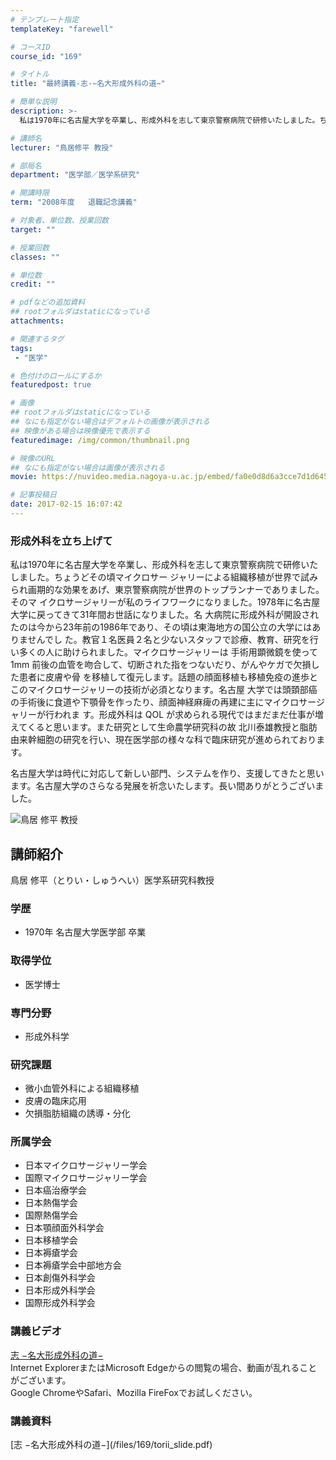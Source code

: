 ```yaml
---
# テンプレート指定
templateKey: "farewell"

# コースID
course_id: "169"

# タイトル
title: "最終講義-志-−名大形成外科の道−"

# 簡単な説明
description: >-
  私は1970年に名古屋大学を卒業し、形成外科を志して東京警察病院で研修いたしました。ちょうどその頃マイクロサー ジャリーによる組織移植が世界で試みられ画期的な効果をあげ、東京警察病院が世界のトップ...

# 講師名
lecturer: "鳥居修平 教授"

# 部局名
department: "医学部／医学系研究"

# 開講時限
term: "2008年度	退職記念講義"

# 対象者、単位数、授業回数
target: ""

# 授業回数
classes: ""

# 単位数
credit: ""

# pdfなどの追加資料
## rootフォルダはstaticになっている
attachments: 

# 関連するタグ
tags:
 - "医学"

# 色付けのロールにするか
featuredpost: true

# 画像
## rootフォルダはstaticになっている
## なにも指定がない場合はデフォルトの画像が表示される
## 映像がある場合は映像優先で表示する
featuredimage: /img/common/thumbnail.png

# 映像のURL
## なにも指定がない場合は画像が表示される
movie: https://nuvideo.media.nagoya-u.ac.jp/embed/fa0e0d8d6a3cce7d1d6453eadeb6b60ebb7a7e13

# 記事投稿日
date: 2017-02-15 16:07:42
---
```



### 形成外科を立ち上げて

私は1970年に名古屋大学を卒業し、形成外科を志して東京警察病院で研修いたしました。ちょうどその頃マイクロサー ジャリーによる組織移植が世界で試みられ画期的な効果をあげ、東京警察病院が世界のトップランナーでありました。そのマ イクロサージャリーが私のライフワークになりました。1978年に名古屋大学に戻ってきて31年間お世話になりました。名 大病院に形成外科が開設されたのは今から23年前の1986年であり、その頃は東海地方の国公立の大学にはありませんでし た。教官１名医員２名と少ないスタッフで診療、教育、研究を行い多くの人に助けられました。マイクロサージャリーは 手術用顕微鏡を使って1mm 前後の血管を吻合して、切断された指をつないだり、がんやケガで欠損した患者に皮膚や骨 を移植して復元します。話題の顔面移植も移植免疫の進歩とこのマイクロサージャリーの技術が必須となります。名古屋 大学では頭頚部癌の手術後に食道や下顎骨を作ったり、顔面神経麻痺の再建に主にマイクロサージャリーが行われま す。形成外科は QOL が求められる現代ではまだまだ仕事が増えてくると思います。また研究として生命農学研究科の故 北川泰雄教授と脂肪由来幹細胞の研究を行い、現在医学部の様々な科で臨床研究が進められております。

名古屋大学は時代に対応して新しい部門、システムを作り、支援してきたと思います。名古屋大学のさらなる発展を祈念いたします。長い間ありがとうございました。



![鳥居 修平 教授](/files/169/s_torii_face.jpg) 
## 講師紹介

鳥居 修平（とりい・しゅうへい）医学系研究科教授

### 学歴

* 1970年 名古屋大学医学部 卒業

### 取得学位

* 医学博士

### 専門分野

* 形成外科学

### 研究課題

* 微小血管外科による組織移植
* 皮膚の臨床応用
* 欠損脂肪組織の誘導・分化

### 所属学会

* 日本マイクロサージャリー学会
* 国際マイクロサージャリー学会
* 日本癌治療学会
* 日本熱傷学会
* 国際熱傷学会
* 日本顎顔面外科学会
* 日本移植学会
* 日本褥瘡学会
* 日本褥瘡学会中部地方会
* 日本創傷外科学会
* 日本形成外科学会
* 国際形成外科学会


<h3>講義ビデオ</h3>
<p>
<a href="https://nuvideo.media.nagoya-u.ac.jp/embed/7df269ceb35ae8502664747a71cb1b43cff5d9b5" target="blank">志 −名大形成外科の道−</a>
<br>Internet ExplorerまたはMicrosoft Edgeからの閲覧の場合、動画が乱れることがございます。
<br>Google ChromeやSafari、Mozilla FireFoxでお試しください。
</p>

<h3>講義資料</h3>
<p>
[志 −名大形成外科の道−](/files/169/torii_slide.pdf) 
</p>